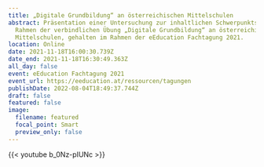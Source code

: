 ```yaml
---
title: „Digitale Grundbildung“ an österreichischen Mittelschulen
abstract: Präsentation einer Untersuchung zur inhaltlichen Schwerpunktsetzung im
  Rahmen der verbindlichen Übung „Digitale Grundbildung“ an österreichischen
  Mittelschulen, gehalten im Rahmen der eEducation Fachtagung 2021.
location: Online
date: 2021-11-18T16:00:30.739Z
date_end: 2021-11-18T16:30:49.363Z
all_day: false
event: eEducation Fachtagung 2021
event_url: https://eeducation.at/ressourcen/tagungen
publishDate: 2022-08-04T18:49:37.744Z
draft: false
featured: false
image:
  filename: featured
  focal_point: Smart
  preview_only: false
---
```

{{< youtube b_0Nz-pIUNc >}}
